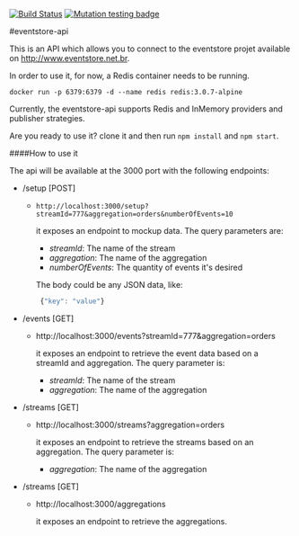 [![Build Status](https://travis-ci.org/biharck/eventstore-api.svg?branch=master)](https://travis-ci.org/biharck/eventstore-api) 
[![Mutation testing badge](https://badge.stryker-mutator.io/github.com/biharck/eventstore-api/master)](https://stryker-mutator.github.io)


#eventstore-api

This is an API which allows you to connect to the eventstore projet available on http://www.eventstore.net.br.

In order to use it, for now, a Redis container needs to be running.

`docker run -p 6379:6379 -d --name redis redis:3.0.7-alpine`

Currently, the eventstore-api supports Redis and InMemory providers and publisher strategies.

Are you ready to use it? clone it and then run `npm install` and `npm start`.

####How to use it

The api will be available at the 3000 port with the following endpoints:

* /setup [POST]
	* `http://localhost:3000/setup?streamId=777&aggregation=orders&numberOfEvents=10`

		it exposes an endpoint to mockup data. 
		The query parameters are:
        * *streamId*: The name of the stream
        * *aggregation*: The name of the aggregation
        * *numberOfEvents*: The quantity of events it's desired

		The body could be any JSON data, like:
       ```javascript
       	{"key": "value"}
       ```
* /events [GET]
	*	http://localhost:3000/events?streamId=777&aggregation=orders 
	
    	it exposes an endpoint to retrieve the event data based on a streamId and aggregation. 
		The query parameter is:
        * *streamId*: The name of the stream
        * *aggregation*: The name of the aggregation

* /streams  [GET]
	*	http://localhost:3000/streams?aggregation=orders
	
    	it exposes an endpoint to retrieve the streams based on an aggregation. 
		The query parameter is:
        * *aggregation*: The name of the aggregation

* /streams  [GET]
	*	http://localhost:3000/aggregations
	
    	it exposes an endpoint to retrieve the aggregations. 

